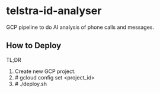 # telstra-id-analyser
GCP pipeline to do AI analysis of phone calls and messages.


__How to Deploy__
--

TL;DR

1. Create new GCP project.
1. \# gcloud config set <project_id>
1. \# ./deploy.sh




